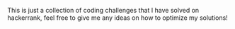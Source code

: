 This is just a collection of coding challenges that I have solved on hackerrank, feel free to give me any ideas on how to optimize my solutions!
